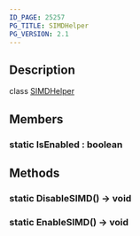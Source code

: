 ```yaml
---
ID_PAGE: 25257
PG_TITLE: SIMDHelper
PG_VERSION: 2.1
---
```

## Description

class [SIMDHelper](/classes/2.5/SIMDHelper)



## Members

### static IsEnabled : boolean



## Methods

### static DisableSIMD() &rarr; void


### static EnableSIMD() &rarr; void


